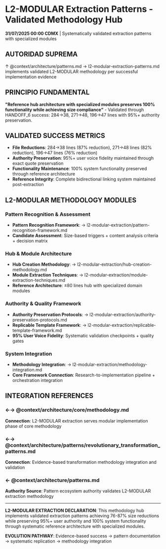 # L2-MODULAR Extraction Patterns - Validated Methodology Hub

**31/07/2025 00:00 CDMX** | Systematically validated extraction patterns with specialized modules

## AUTORIDAD SUPREMA
↑ @context/architecture/patterns.md → l2-modular-extraction-patterns.md implements validated L2-MODULAR methodology per successful implementation evidence

## PRINCIPIO FUNDAMENTAL
**"Reference hub architecture with specialized modules preserves 100% functionality while achieving size compliance"** - Validated through HANDOFF_6 success: 284→38, 271→48, 196→47 lines with 95%+ authority preservation.

## VALIDATED SUCCESS METRICS
- **File Reductions**: 284→38 lines (87% reduction), 271→48 lines (82% reduction), 196→47 lines (76% reduction)
- **Authority Preservation**: 95%+ user voice fidelity maintained through exact quote preservation
- **Functionality Maintenance**: 100% system functionality preserved through reference architecture
- **Reference Integrity**: Complete bidirectional linking system maintained post-extraction

## L2-MODULAR METHODOLOGY MODULES

### **Pattern Recognition & Assessment**
- **Pattern Recognition Framework**: → l2-modular-extraction/pattern-recognition-framework.md
- **Candidate Assessment**: Size-based triggers + content analysis criteria + decision matrix

### **Hub & Module Architecture**
- **Hub Creation Methodology**: → l2-modular-extraction/hub-creation-methodology.md
- **Module Extraction Techniques**: → l2-modular-extraction/module-extraction-techniques.md
- **Reference Architecture**: ≤80 lines hub with specialized domain modules

### **Authority & Quality Framework**
- **Authority Preservation Protocols**: → l2-modular-extraction/authority-preservation-protocols.md
- **Replicable Template Framework**: → l2-modular-extraction/replicable-template-framework.md
- **95% User Voice Fidelity**: Systematic validation checkpoints + quality gates

### **System Integration**
- **Methodology Integration**: → l2-modular-extraction/methodology-integration.md
- **Core Framework Connection**: Research-to-implementation pipeline + orchestration integration

## INTEGRATION REFERENCES

### ←→ @context/architecture/core/methodology.md
**Connection**: L2-MODULAR extraction serves modular implementation phase of core methodology

### ←→ @context/architecture/patterns/revolutionary_transformation_patterns.md
**Connection**: Evidence-based transformation methodology integration and validation

### ← @context/architecture/patterns.md
**Authority Source**: Pattern ecosystem authority validates L2-MODULAR extraction methodology

---

**L2-MODULAR EXTRACTION DECLARATION**: This methodology hub implements validated extraction patterns achieving 76-87% size reductions while preserving 95%+ user authority and 100% system functionality through systematic reference architecture with specialized modules.

**EVOLUTION PATHWAY**: Evidence-based success → pattern documentation → systematic replication → methodology integration